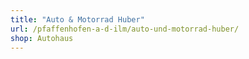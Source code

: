 ```yaml
---
title: "Auto & Motorrad Huber"
url: /pfaffenhofen-a-d-ilm/auto-und-motorrad-huber/
shop: Autohaus
---
```


